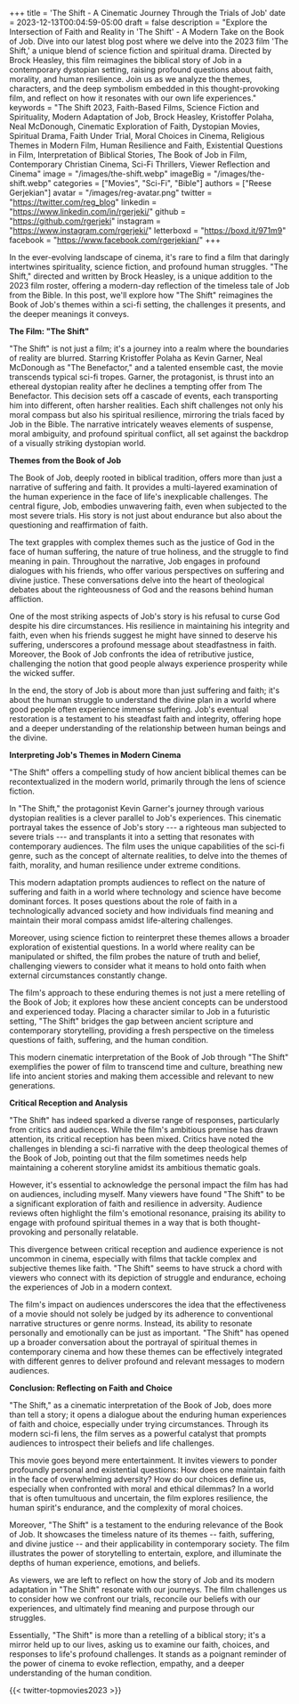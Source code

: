 +++
title = 'The Shift - A Cinematic Journey Through the Trials of Job'
date = 2023-12-13T00:04:59-05:00
draft = false
description = "Explore the Intersection of Faith and Reality in 'The Shift' - A Modern Take on the Book of Job. Dive into our latest blog post where we delve into the 2023 film 'The Shift,' a unique blend of science fiction and spiritual drama. Directed by Brock Heasley, this film reimagines the biblical story of Job in a contemporary dystopian setting, raising profound questions about faith, morality, and human resilience. Join us as we analyze the themes, characters, and the deep symbolism embedded in this thought-provoking film, and reflect on how it resonates with our own life experiences."
keywords = "The Shift 2023, Faith-Based Films, Science Fiction and Spirituality, Modern Adaptation of Job, Brock Heasley, Kristoffer Polaha, Neal McDonough, Cinematic Exploration of Faith, Dystopian Movies, Spiritual Drama, Faith Under Trial, Moral Choices in Cinema, Religious Themes in Modern Film, Human Resilience and Faith, Existential Questions in Film, Interpretation of Biblical Stories, The Book of Job in Film, Contemporary Christian Cinema, Sci-Fi Thrillers, Viewer Reflection and Cinema"
image = "/images/the-shift.webp"
imageBig = "/images/the-shift.webp"
categories = ["Movies", "Sci-Fi", "Bible"]
authors = ["Reese Gerjekian"]
avatar = "/images/reg-avatar.png"
twitter = "https://twitter.com/reg_blog"
linkedin = "https://www.linkedin.com/in/rgerjeki/"
github = "https://github.com/rgerjeki"
instagram = "https://www.instagram.com/rgerjeki/"
letterboxd = "https://boxd.it/971m9"
facebook = "https://www.facebook.com/rgerjekian/"
+++

In the ever-evolving landscape of cinema, it's rare to find a film that daringly intertwines spirituality, science fiction, and profound human struggles. "The Shift," directed and written by Brock Heasley, is a unique addition to the 2023 film roster, offering a modern-day reflection of the timeless tale of Job from the Bible. In this post, we'll explore how "The Shift" reimagines the Book of Job's themes within a sci-fi setting, the challenges it presents, and the deeper meanings it conveys.

**The Film: "The Shift"**

"The Shift" is not just a film; it's a journey into a realm where the boundaries of reality are blurred. Starring Kristoffer Polaha as Kevin Garner, Neal McDonough as "The Benefactor," and a talented ensemble cast, the movie transcends typical sci-fi tropes. Garner, the protagonist, is thrust into an ethereal dystopian reality after he declines a tempting offer from The Benefactor. This decision sets off a cascade of events, each transporting him into different, often harsher realities. Each shift challenges not only his moral compass but also his spiritual resilience, mirroring the trials faced by Job in the Bible. The narrative intricately weaves elements of suspense, moral ambiguity, and profound spiritual conflict, all set against the backdrop of a visually striking dystopian world.

**Themes from the Book of Job**

The Book of Job, deeply rooted in biblical tradition, offers more than just a narrative of suffering and faith. It provides a multi-layered examination of the human experience in the face of life's inexplicable challenges. The central figure, Job, embodies unwavering faith, even when subjected to the most severe trials. His story is not just about endurance but also about the questioning and reaffirmation of faith.

The text grapples with complex themes such as the justice of God in the face of human suffering, the nature of true holiness, and the struggle to find meaning in pain. Throughout the narrative, Job engages in profound dialogues with his friends, who offer various perspectives on suffering and divine justice. These conversations delve into the heart of theological debates about the righteousness of God and the reasons behind human affliction.

One of the most striking aspects of Job's story is his refusal to curse God despite his dire circumstances. His resilience in maintaining his integrity and faith, even when his friends suggest he might have sinned to deserve his suffering, underscores a profound message about steadfastness in faith. Moreover, the Book of Job confronts the idea of retributive justice, challenging the notion that good people always experience prosperity while the wicked suffer.

In the end, the story of Job is about more than just suffering and faith; it's about the human struggle to understand the divine plan in a world where good people often experience immense suffering. Job's eventual restoration is a testament to his steadfast faith and integrity, offering hope and a deeper understanding of the relationship between human beings and the divine.

**Interpreting Job's Themes in Modern Cinema**

"The Shift" offers a compelling study of how ancient biblical themes can be recontextualized in the modern world, primarily through the lens of science fiction.

In "The Shift," the protagonist Kevin Garner's journey through various dystopian realities is a clever parallel to Job's experiences. This cinematic portrayal takes the essence of Job's story --- a righteous man subjected to severe trials --- and transplants it into a setting that resonates with contemporary audiences. The film uses the unique capabilities of the sci-fi genre, such as the concept of alternate realities, to delve into the themes of faith, morality, and human resilience under extreme conditions.

This modern adaptation prompts audiences to reflect on the nature of suffering and faith in a world where technology and science have become dominant forces. It poses questions about the role of faith in a technologically advanced society and how individuals find meaning and maintain their moral compass amidst life-altering challenges.

Moreover, using science fiction to reinterpret these themes allows a broader exploration of existential questions. In a world where reality can be manipulated or shifted, the film probes the nature of truth and belief, challenging viewers to consider what it means to hold onto faith when external circumstances constantly change.

The film's approach to these enduring themes is not just a mere retelling of the Book of Job; it explores how these ancient concepts can be understood and experienced today. Placing a character similar to Job in a futuristic setting, "The Shift" bridges the gap between ancient scripture and contemporary storytelling, providing a fresh perspective on the timeless questions of faith, suffering, and the human condition.

This modern cinematic interpretation of the Book of Job through "The Shift" exemplifies the power of film to transcend time and culture, breathing new life into ancient stories and making them accessible and relevant to new generations.

**Critical Reception and Analysis**

"The Shift" has indeed sparked a diverse range of responses, particularly from critics and audiences. While the film's ambitious premise has drawn attention, its critical reception has been mixed. Critics have noted the challenges in blending a sci-fi narrative with the deep theological themes of the Book of Job, pointing out that the film sometimes needs help maintaining a coherent storyline amidst its ambitious thematic goals.

However, it's essential to acknowledge the personal impact the film has had on audiences, including myself. Many viewers have found "The Shift" to be a significant exploration of faith and resilience in adversity. Audience reviews often highlight the film's emotional resonance, praising its ability to engage with profound spiritual themes in a way that is both thought-provoking and personally relatable.

This divergence between critical reception and audience experience is not uncommon in cinema, especially with films that tackle complex and subjective themes like faith. "The Shift" seems to have struck a chord with viewers who connect with its depiction of struggle and endurance, echoing the experiences of Job in a modern context.

The film's impact on audiences underscores the idea that the effectiveness of a movie should not solely be judged by its adherence to conventional narrative structures or genre norms. Instead, its ability to resonate personally and emotionally can be just as important. "The Shift" has opened up a broader conversation about the portrayal of spiritual themes in contemporary cinema and how these themes can be effectively integrated with different genres to deliver profound and relevant messages to modern audiences.

**Conclusion: Reflecting on Faith and Choice**

"The Shift," as a cinematic interpretation of the Book of Job, does more than tell a story; it opens a dialogue about the enduring human experiences of faith and choice, especially under trying circumstances. Through its modern sci-fi lens, the film serves as a powerful catalyst that prompts audiences to introspect their beliefs and life challenges.

This movie goes beyond mere entertainment. It invites viewers to ponder profoundly personal and existential questions: How does one maintain faith in the face of overwhelming adversity? How do our choices define us, especially when confronted with moral and ethical dilemmas? In a world that is often tumultuous and uncertain, the film explores resilience, the human spirit's endurance, and the complexity of moral choices.

Moreover, "The Shift" is a testament to the enduring relevance of the Book of Job. It showcases the timeless nature of its themes -- faith, suffering, and divine justice -- and their applicability in contemporary society. The film illustrates the power of storytelling to entertain, explore, and illuminate the depths of human experience, emotions, and beliefs.

As viewers, we are left to reflect on how the story of Job and its modern adaptation in "The Shift" resonate with our journeys. The film challenges us to consider how we confront our trials, reconcile our beliefs with our experiences, and ultimately find meaning and purpose through our struggles.

Essentially, "The Shift" is more than a retelling of a biblical story; it's a mirror held up to our lives, asking us to examine our faith, choices, and responses to life's profound challenges. It stands as a poignant reminder of the power of cinema to evoke reflection, empathy, and a deeper understanding of the human condition.

{{< twitter-topmovies2023 >}}
